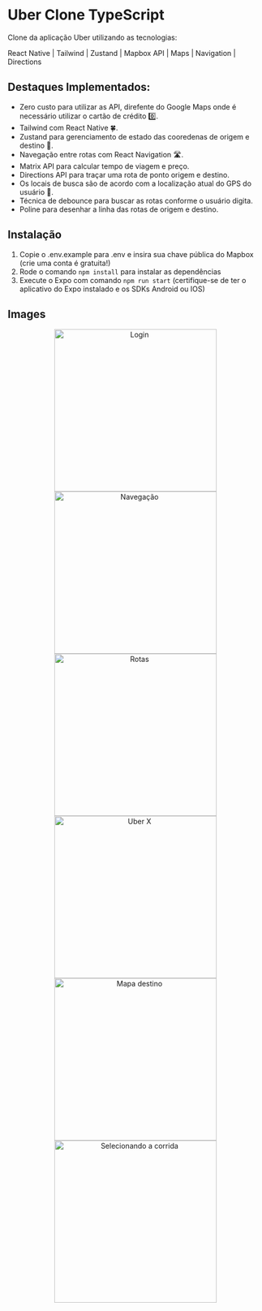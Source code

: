 # Uber Clone TypeScript
Clone da aplicação Uber utilizando as tecnologias:

React Native | Tailwind | Zustand | Mapbox API | Maps | Navigation | Directions

## Destaques Implementados:
- Zero custo para utilizar as API, direfente do Google Maps onde é necessário utilizar o cartão de crédito 0️⃣.
- Tailwind com React Native 🍀.
- Zustand para gerenciamento de estado das cooredenas de origem e destino 🐻.
- Navegação entre rotas com React Navigation 🛣️.
- Matrix API para calcular tempo de viagem e preço.
- Directions API para traçar uma rota de ponto origem e destino.
- Os locais de busca são de acordo com a localização atual do GPS do usuário 📍.
- Técnica de debounce para buscar as rotas conforme o usuário digita.
- Poline para desenhar a linha das rotas de origem e destino.

## Instalação
1) Copie o .env.example para .env e insira sua chave pública do Mapbox (crie uma conta é gratuita!)
2) Rode o comando ```npm install``` para instalar as dependências
3) Execute o Expo com comando ```npm run start``` (certifique-se de ter o aplicativo do Expo instalado e os SDKs Android ou IOS)


## Images
<div align='center'>
  <img src="./_prints/print01.jpeg" alt="Login" width="320px" />
  <img src="./_prints/print02.jpeg" alt="Navegação" width="320px" />
  <img src="./_prints/print03.jpeg" alt="Rotas" width="320px" />
  <img src="./_prints/print04.jpeg" alt="Uber X" width="320px" />
  <img src="./_prints/print05.jpeg" alt="Mapa destino" width="320px" />
  <img src="./_prints/print06.jpeg" alt="Selecionando a corrida" width="320px" />
</div>
